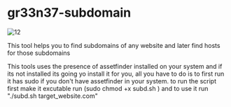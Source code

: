 # gr33n37-subdomain
![12](https://github.com/gr33n37/gr33n37-subdomain/assets/30112537/7712c85c-7aa0-4801-8b22-d78e702a772a)


This tool helps you to find subdomains of any website and later find hosts for those subdomains

This tools uses the presence of assetfinder installed on your system and if its not installed its going yo install it for you, all you have to do is to first run it has sudo if you don't have assetfinder in your system.
to run the script first make it excutable run (sudo chmod +x subd.sh ) and to use it run "./subd.sh target_website.com"
